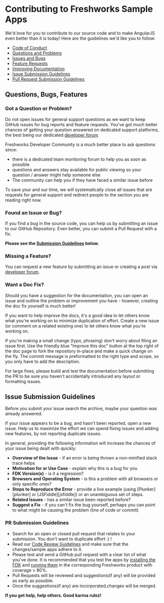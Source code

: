 # Contributing to Freshworks Sample Apps

We'd love for you to contribute to our source code and to make AngularJS even better than it is
today! Here are the guidelines we'd like you to follow:

* [Code of Conduct](https://github.com/freshdesk/marketplace-sample-apps/blob/master/.github/CODE_OF_CONDUCT.MD)
* [Questions and Problems](#question)
* [Issues and Bugs](#issue)
* [Feature Requests](#feature)
* [Improving Documentation](#docs)
* [Issue Submission Guidelines](#submit)
* [Pull Request Submission Guidelines](#submit-pr)

## <a name="requests"></a> Questions, Bugs, Features

### <a name="question"></a> Got a Question or Problem?

Do not open issues for general support questions as we want to keep GitHub issues for bug reports
and feature requests. You've got much better chances of getting your question answered on dedicated
support platforms, the best being our dedicated [developer forum](https://community.developers.freshworks.com/).

Freshworks Developer Community is a much better place to ask questions since:

- there is a dedicated team monitoring forum to help you as soon as possible
- questions and answers stay available for public viewing so your question / answer might help
  someone else
- The community can help you if they have faced a similar issue before

To save your and our time, we will systematically close all issues that are requests for general
support and redirect people to the section you are reading right now.

### <a name="issue"></a> Found an Issue or Bug?

If you find a bug in the source code, you can help us by submitting an issue to our
GitHub Repository. Even better, you can submit a Pull Request with a fix.

**Please see the [Submission Guidelines](#submit) below.**

### <a name="feature"></a> Missing a Feature?

You can request a new feature by submitting an issue or creating a post via [developer forum](https://community.developers.freshworks.com/).

### <a name="docs"></a> Want a Doc Fix?

Should you have a suggestion for the documentation, you can open an issue and outline the problem
or improvement you have - however, creating the doc fix yourself is much better!

If you want to help improve the docs, it's a good idea to let others know what you're working on to
minimize duplication of effort. Create a new issue (or comment on a related existing one) to let
others know what you're working on.

If you're making a small change (typo, phrasing) don't worry about filing an issue first. Use the
friendly blue "Improve this doc" button at the top right of the doc page to fork the repository
in-place and make a quick change on the fly. The commit message is preformatted to the right type
and scope, so you only have to add the description.

For large fixes, please build and test the documentation before submitting the PR to be sure you
haven't accidentally introduced any layout or formatting issues. 

## <a name="submit"></a> Issue Submission Guidelines
Before you submit your issue search the archive, maybe your question was already answered.

If your issue appears to be a bug, and hasn't been reported, open a new issue. Help us to maximize
the effort we can spend fixing issues and adding new features, by not reporting duplicate issues.

In general, providing the following information will increase the chances of your issue being dealt
with quickly:

* **Overview of the Issue** - if an error is being thrown a non-minified stack trace helps
* **Motivation for or Use Case** - explain why this is a bug for you
* **FDK Version(s)** - is it a regression?
* **Browsers and Operating System** - is this a problem with all browsers or only specific ones?
* **Steps to Reproduce the Error** - provide a live example (using [Plunker][plunker] or
  [JSFiddle][jsfiddle]) or an unambiguous set of steps.
* **Related Issues** - has a similar issue been reported before?
* **Suggest a Fix** - if you can't fix the bug yourself, perhaps you can point to what might be
  causing the problem (line of code or commit)

### <a name="submit-pr"></a> PR Submission Guidelines
- Search for an open or closed pull request that relates to your submission. You don't want to duplicate effort :) !
- Read our [Code Review Guidelines](https://developers.freshdesk.com/v2/docs/code-review-guidelines/) and make sure that the changes/sample apps adhere to it.
- Please test and send a GitHub pull request with a clear list of what you've done. It is recommended that you test the apps by [installing the FDK](https://developers.freshdesk.com/v2/docs/quick-start/) and [running them](https://developers.freshdesk.com/v2/docs/quick-start/#test_your_app) in the corresponding Freshworks product with coverage > 80%.
- Pull Requests will be reviewed and suggestions(if any) will be provided as early as possible.
- Once the suggestions(if any) are incorporated,changes will be merged.

**If you get help, help others. Good karma rulez!**
